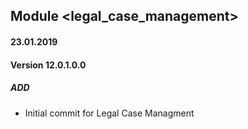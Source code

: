 ## Module <legal_case_management>

#### 23.01.2019
#### Version 12.0.1.0.0
##### ADD
- Initial commit for Legal Case Managment
